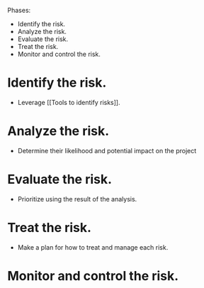Phases:
- Identify the risk.
- Analyze the risk.
- Evaluate the risk.
- Treat the risk. 
- Monitor and control the risk.


# Identify the risk.
- Leverage [[Tools to identify risks]].
# Analyze the risk.
- Determine their likelihood and potential impact on the project
# Evaluate the risk.
- Prioritize using the result of the analysis. 
# Treat the risk. 
- Make a plan for how to treat and manage each risk.
# Monitor and control the risk.